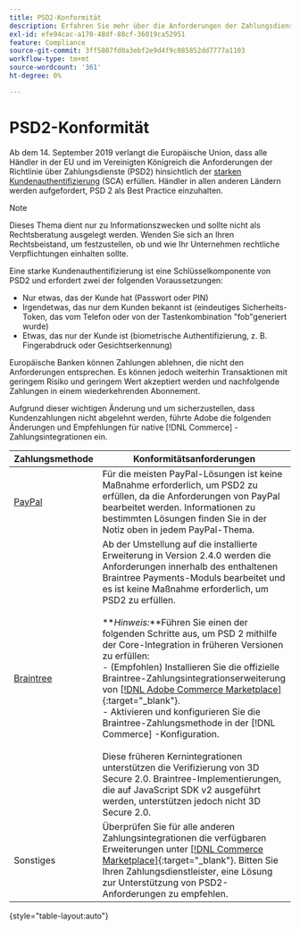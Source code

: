 ```yaml
---
title: PSD2-Konformität
description: Erfahren Sie mehr über die Anforderungen der Zahlungsdienstrichtlinie (PSD2), die sich auf Ihren Store auswirken könnten.
exl-id: efe94cac-a170-48df-88cf-36019ca52951
feature: Compliance
source-git-commit: 3ff5807fd0a3ebf2e9d4f9c085852dd7777a1103
workflow-type: tm+mt
source-wordcount: '361'
ht-degree: 0%

---
```


# PSD2-Konformität

Ab dem 14. September 2019 verlangt die Europäische Union, dass alle Händler in der EU und im Vereinigten Königreich die Anforderungen der Richtlinie über Zahlungsdienste (PSD2) hinsichtlich der [starken Kundenauthentifizierung](https://www.cardinalcommerce.com/content-hub/mandates/psd2-sca/understanding-psd2-sca) (SCA) erfüllen. Händler in allen anderen Ländern werden aufgefordert, PSD 2 als Best Practice einzuhalten.

>[!NOTE]
>
>Dieses Thema dient nur zu Informationszwecken und sollte nicht als Rechtsberatung ausgelegt werden. Wenden Sie sich an Ihren Rechtsbeistand, um festzustellen, ob und wie Ihr Unternehmen rechtliche Verpflichtungen einhalten sollte.

Eine starke Kundenauthentifizierung ist eine Schlüsselkomponente von PSD2 und erfordert zwei der folgenden Voraussetzungen:

- Nur etwas, das der Kunde hat (Passwort oder PIN)
- Irgendetwas, das nur dem Kunden bekannt ist (eindeutiges Sicherheits-Token, das vom Telefon oder von der Tastenkombination &quot;fob&quot;generiert wurde)
- Etwas, das nur der Kunde ist (biometrische Authentifizierung, z. B. Fingerabdruck oder Gesichtserkennung)

Europäische Banken können Zahlungen ablehnen, die nicht den Anforderungen entsprechen. Es können jedoch weiterhin Transaktionen mit geringem Risiko und geringem Wert akzeptiert werden und nachfolgende Zahlungen in einem wiederkehrenden Abonnement.

Aufgrund dieser wichtigen Änderung und um sicherzustellen, dass Kundenzahlungen nicht abgelehnt werden, führte Adobe die folgenden Änderungen und Empfehlungen für native [!DNL Commerce] -Zahlungsintegrationen ein.

| Zahlungsmethode | Konformitätsanforderungen |
|--- |--- |
| [PayPal](../stores-purchase/paypal.md) | Für die meisten PayPal-Lösungen ist keine Maßnahme erforderlich, um PSD2 zu erfüllen, da die Anforderungen von PayPal bearbeitet werden. Informationen zu bestimmten Lösungen finden Sie in der Notiz oben in jedem PayPal-Thema. |
| [Braintree](../stores-purchase/braintree.md) | Ab der Umstellung auf die installierte Erweiterung in Version 2.4.0 werden die Anforderungen innerhalb des enthaltenen Braintree Payments-Moduls bearbeitet und es ist keine Maßnahme erforderlich, um PSD2 zu erfüllen. <br /><br />**_Hinweis:_**Führen Sie einen der folgenden Schritte aus, um PSD 2 mithilfe der Core-Integration in früheren Versionen zu erfüllen:<br/>- (Empfohlen) Installieren Sie die offizielle Braintree-Zahlungsintegrationserweiterung von [[!DNL Adobe Commerce Marketplace]](https://marketplace.magento.com/catalogsearch/result/?q=braintree#q=braintree&amp;idx=m2_cloud_prod_default_products&amp;p=0&amp;nR%5Bvisibility_search%5D%5B%3D%5D%5B0%5D=1){:target=&quot;_blank&quot;}.<br/> - Aktivieren und konfigurieren Sie die Braintree-Zahlungsmethode in der [!DNL Commerce] -Konfiguration.<br/><br/>Diese früheren Kernintegrationen unterstützen die Verifizierung von 3D Secure 2.0. Braintree-Implementierungen, die auf JavaScript SDK v2 ausgeführt werden, unterstützen jedoch nicht 3D Secure 2.0. |
| Sonstiges | Überprüfen Sie für alle anderen Zahlungsintegrationen die verfügbaren Erweiterungen unter [[!DNL Commerce Marketplace]](https://marketplace.magento.com/extensions/payments-security/payment-integration.html?_ga=2.108129217.2105547619.1564067043-238341041.1564067043){:target=&quot;_blank&quot;}. Bitten Sie Ihren Zahlungsdienstleister, eine Lösung zur Unterstützung von PSD2-Anforderungen zu empfehlen. |

{style="table-layout:auto"}
